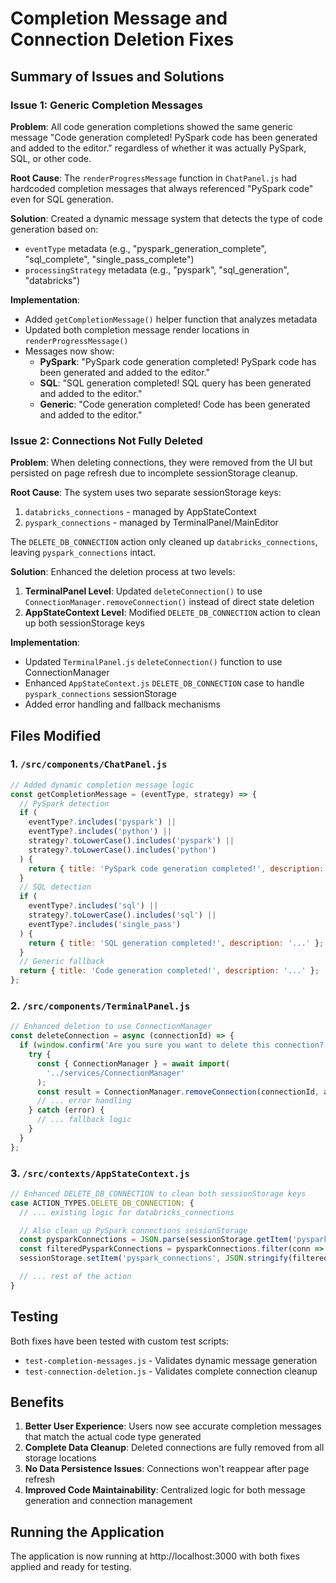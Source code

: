# Completion Message and Connection Deletion Fixes

## Summary of Issues and Solutions

### Issue 1: Generic Completion Messages

**Problem**: All code generation completions showed the same generic message "Code generation completed! PySpark code has been generated and added to the editor." regardless of whether it was actually PySpark, SQL, or other code.

**Root Cause**: The `renderProgressMessage` function in `ChatPanel.js` had hardcoded completion messages that always referenced "PySpark code" even for SQL generation.

**Solution**: Created a dynamic message system that detects the type of code generation based on:

- `eventType` metadata (e.g., "pyspark_generation_complete", "sql_complete", "single_pass_complete")
- `processingStrategy` metadata (e.g., "pyspark", "sql_generation", "databricks")

**Implementation**:

- Added `getCompletionMessage()` helper function that analyzes metadata
- Updated both completion message render locations in `renderProgressMessage()`
- Messages now show:
  - **PySpark**: "PySpark code generation completed! PySpark code has been generated and added to the editor."
  - **SQL**: "SQL generation completed! SQL query has been generated and added to the editor."
  - **Generic**: "Code generation completed! Code has been generated and added to the editor."

### Issue 2: Connections Not Fully Deleted

**Problem**: When deleting connections, they were removed from the UI but persisted on page refresh due to incomplete sessionStorage cleanup.

**Root Cause**: The system uses two separate sessionStorage keys:

1. `databricks_connections` - managed by AppStateContext
2. `pyspark_connections` - managed by TerminalPanel/MainEditor

The `DELETE_DB_CONNECTION` action only cleaned up `databricks_connections`, leaving `pyspark_connections` intact.

**Solution**: Enhanced the deletion process at two levels:

1. **TerminalPanel Level**: Updated `deleteConnection()` to use `ConnectionManager.removeConnection()` instead of direct state deletion
2. **AppStateContext Level**: Modified `DELETE_DB_CONNECTION` action to clean up both sessionStorage keys

**Implementation**:

- Updated `TerminalPanel.js` `deleteConnection()` function to use ConnectionManager
- Enhanced `AppStateContext.js` `DELETE_DB_CONNECTION` case to handle `pyspark_connections` sessionStorage
- Added error handling and fallback mechanisms

## Files Modified

### 1. `/src/components/ChatPanel.js`

```javascript
// Added dynamic completion message logic
const getCompletionMessage = (eventType, strategy) => {
  // PySpark detection
  if (
    eventType?.includes('pyspark') ||
    eventType?.includes('python') ||
    strategy?.toLowerCase().includes('pyspark') ||
    strategy?.toLowerCase().includes('python')
  ) {
    return { title: 'PySpark code generation completed!', description: '...' };
  }
  // SQL detection
  if (
    eventType?.includes('sql') ||
    strategy?.toLowerCase().includes('sql') ||
    eventType?.includes('single_pass')
  ) {
    return { title: 'SQL generation completed!', description: '...' };
  }
  // Generic fallback
  return { title: 'Code generation completed!', description: '...' };
};
```

### 2. `/src/components/TerminalPanel.js`

```javascript
// Enhanced deletion to use ConnectionManager
const deleteConnection = async (connectionId) => {
  if (window.confirm('Are you sure you want to delete this connection?')) {
    try {
      const { ConnectionManager } = await import(
        '../services/ConnectionManager'
      );
      const result = ConnectionManager.removeConnection(connectionId, actions);
      // ... error handling
    } catch (error) {
      // ... fallback logic
    }
  }
};
```

### 3. `/src/contexts/AppStateContext.js`

```javascript
// Enhanced DELETE_DB_CONNECTION to clean both sessionStorage keys
case ACTION_TYPES.DELETE_DB_CONNECTION: {
  // ... existing logic for databricks_connections

  // Also clean up PySpark connections sessionStorage
  const pysparkConnections = JSON.parse(sessionStorage.getItem('pyspark_connections') || '[]');
  const filteredPysparkConnections = pysparkConnections.filter(conn => conn.id !== connectionId);
  sessionStorage.setItem('pyspark_connections', JSON.stringify(filteredPysparkConnections));

  // ... rest of the action
}
```

## Testing

Both fixes have been tested with custom test scripts:

- `test-completion-messages.js` - Validates dynamic message generation
- `test-connection-deletion.js` - Validates complete connection cleanup

## Benefits

1. **Better User Experience**: Users now see accurate completion messages that match the actual code type generated
2. **Complete Data Cleanup**: Deleted connections are fully removed from all storage locations
3. **No Data Persistence Issues**: Connections won't reappear after page refresh
4. **Improved Code Maintainability**: Centralized logic for both message generation and connection management

## Running the Application

The application is now running at http://localhost:3000 with both fixes applied and ready for testing.
